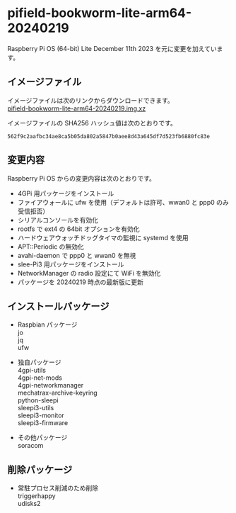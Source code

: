# pifield-bookworm-lite-arm64-20240219
Raspberry Pi OS (64-bit) Lite December 11th 2023 を元に変更を加えています。

## イメージファイル
イメージファイルは次のリンクからダウンロードできます。  
[pifield-bookworm-lite-arm64-20240219.img.xz](https://mechatrax.com/data/pi-field/pifield-bookworm-lite-arm64-20240219.img.xz)  

イメージファイルの SHA256 ハッシュ値は次のとおりです。
```
562f9c2aafbc34ae8ca5b05da802a5847b0aee8d43a645df7d523fb6880fc83e
```

## 変更内容
Raspberry Pi OS からの変更内容は次のとおりです。
  * 4GPi 用パッケージをインストール
  * ファイアウォールに ufw を使用（デフォルトは許可、wwan0 と ppp0 のみ受信拒否）
  * シリアルコンソールを有効化
  * rootfs で ext4 の 64bit オプションを有効化
  * ハードウェアウォッチドッグタイマの監視に systemd を使用
  * APT::Periodic の無効化
  * avahi-daemon で ppp0 と wwan0 を無視
  * slee-Pi3 用パッケージをインストール
  * NetworkManager の radio 設定にて WiFi を無効化
  * パッケージを 20240219 時点の最新版に更新

## インストールパッケージ
  * Raspbian パッケージ  
    jo  
    jq  
    ufw

  * 独自パッケージ  
    4gpi-utils  
    4gpi-net-mods  
    4gpi-networkmanager  
    mechatrax-archive-keyring  
    python-sleepi  
    sleepi3-utils  
    sleepi3-monitor  
    sleepi3-firmware

  * その他パッケージ  
    soracom

## 削除パッケージ  
  * 常駐プロセス削減のため削除  
    triggerhappy  
    udisks2


